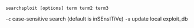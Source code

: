 `searchsploit [options] term term2 term3`

`-c` case-sensitive search (default is inSEnsITiVe)
`-u` update local exploit_db